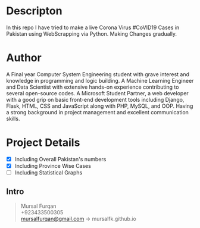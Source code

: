 # Descripton
In this repo I have tried to make a live Corona Virus #CoVID19 Cases in Pakistan using WebScrapping via Python. Making Changes gradually.
# Author
A Final year Computer System Engineering student with grave interest and knowledge in programming and logic building. A Machine Learning Engineer and Data Scientist with extensive hands-on experience contributing to several open-source codes. A Microsoft Student Partner, a web developer with a good grip on basic front-end development tools including Django, Flask, HTML, CSS and JavaScript along with PHP, MySQL, and OOP. Having a strong background in project management and excellent communication skills.



# Project Details
- [x] Including Overall Pakistan's numbers
- [x] Including Province Wise Cases
- [ ] Including Statistical Graphs

## Intro
> Mursal Furqan  <br />
> +923433500305  <br />
> mursalfurqan@gmail.com
-> mursalfk.github.io
